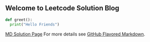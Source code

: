 ## Welcome to Leetcode Solution Blog
```python
def greet():
  print("Hello Friends")
```

[MD Solution Page](/solutions.md)
For more details see [GitHub Flavored Markdown](https://guides.github.com/features/mastering-markdown/).


